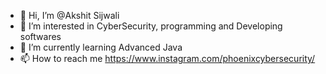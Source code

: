 - 👋 Hi, I’m @Akshit Sijwali
- 👀 I’m interested in CyberSecurity, programming and Developing softwares
- 🌱 I’m currently learning Advanced Java
- 📫 How to reach me https://www.instagram.com/phoenixcybersecurity/

